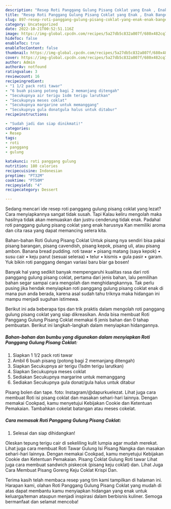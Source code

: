 ```yaml
---
description: "Resep Roti Panggang Gulung Pisang Coklat yang Enak , Enak Banget"
title: "Resep Roti Panggang Gulung Pisang Coklat yang Enak , Enak Banget"
slug: 897-resep-roti-panggang-gulung-pisang-coklat-yang-enak-enak-banget
category: Uncategorized
date: 2022-10-21T00:52:51.116Z
image: https://img-global.cpcdn.com/recipes/5a27db5c832a807f/680x482cq70/roti-panggang-gulung-pisang-coklat-foto-resep-utama.jpg
hideToc: false
enableToc: true
enableTocContent: false
thumbnail: https://img-global.cpcdn.com/recipes/5a27db5c832a807f/680x482cq70/roti-panggang-gulung-pisang-coklat-foto-resep-utama.jpg
cover: https://img-global.cpcdn.com/recipes/5a27db5c832a807f/680x482cq70/roti-panggang-gulung-pisang-coklat-foto-resep-utama.jpg
author: Admin
authorAv: notfound
ratingvalue: 3
reviewcount: 16
recipeingredient:
- "1 1/2 pack roti tawar"
- "6 buah pisang potong bagi 2 memanjang ditengah"
- "Secukupnya air terigu 1sdm terigu larutkan"
- "Secukupnya meses coklat"
- "Secukupnya margarine untuk memanggang"
- "Secukupnya gula donatgula halus untuk ditabur"
recipeinstructions:

- "Sudah jadi dan siap dinikmati!"
categories:
- Resep
tags:
- roti
- panggang
- gulung

katakunci: roti panggang gulung 
nutrition: 180 calories
recipecuisine: Indonesian
preptime: "PT32M"
cooktime: "PT50M"
recipeyield: "4"
recipecategory: Dessert

---
```



Sedang mencari ide resep roti panggang gulung pisang coklat yang lezat? Cara menyiapkannya sangat tidak susah. Tapi Kalau keliru mengolah maka hasilnya tidak akan memuaskan dan justru cenderung tidak enak. Padahal roti panggang gulung pisang coklat yang enak harusnya Kan memiliki aroma dan cita rasa yang dapat memancing selera kita.


Bahan-bahan Roti Gulung Pisang Coklat Untuk pisang nya sendiri bisa pakai pisang barangan, pisang cavendish, pisang kepok, pisang uli, atau pisang ambon. Banana bread pudding. roti tawar • pisang matang (saya kepok) • susu cair • keju parut (sesuai seleraa) • telur • kismis • gula pasir • garam. Yuk bikin roti panggang dengan variasi baru biar ga bosen!

Banyak hal yang sedikit banyak mempengaruhi kualitas rasa dari roti panggang gulung pisang coklat, pertama dari jenis bahan, lalu pemilihan bahan segar sampai cara mengolah dan menghidangkannya. Tak perlu pusing jika hendak menyiapkan roti panggang gulung pisang coklat enak di mana pun anda berada, karena asal sudah tahu triknya maka hidangan ini mampu menjadi suguhan istimewa.


Berikut ini ada beberapa tips dan trik praktis dalam mengolah roti panggang gulung pisang coklat yang siap dikreasikan. Anda bisa membuat Roti Panggang Gulung Pisang Coklat memakai 6 jenis bahan dan 0 tahap pembuatan. Berikut ini langkah-langkah dalam menyiapkan hidangannya.

<!--inarticleads1-->

##### Bahan-bahan dan bumbu yang digunakan dalam menyiapkan Roti Panggang Gulung Pisang Coklat:

1. Siapkan 1 1/2 pack roti tawar
1. Ambil 6 buah pisang (potong bagi 2 memanjang ditengah)
1. Siapkan Secukupnya air terigu (1sdm terigu larutkan)
1. Siapkan Secukupnya meses coklat
1. Sediakan Secukupnya margarine untuk memanggang
1. Sediakan Secukupnya gula donat/gula halus untuk ditabur


Pisang bolen dan tape. foto: Instagram/@dapurkuelezat. Lihat juga cara membuat Roti isi pisang coklat dan masakan sehari-hari lainnya. Dengan memakai Cookpad, kamu menyetujui Kebijakan Cookie dan Ketentuan Pemakaian. Tambahkan cokelat batangan atau meses cokelat. 

<!--inarticleads2-->

##### Cara memasak Roti Panggang Gulung Pisang Coklat:


1. Selesai dan siap dihidangkan!

Oleskan tepung terigu cair di sekeliling kulit lumpia agar mudah merekat. Lihat juga cara membuat Roti Tawar Gulung Isi Pisang Nangka dan masakan sehari-hari lainnya. Dengan memakai Cookpad, kamu menyetujui Kebijakan Cookie dan Ketentuan Pemakaian. Pisang Coklat Gulung Roti tawar Lihat juga cara membuat sandwich piskecok (pisang keju coklat) dan. Lihat Juga Cara Membuat Pisang Goreng Keju Coklat Krispi Dan. 

Terima kasih telah membaca resep yang tim kami tampilkan di halaman ini. Harapan kami, olahan Roti Panggang Gulung Pisang Coklat yang mudah di atas dapat membantu kamu menyiapkan hidangan yang enak untuk keluarga/teman ataupun menjadi inspirasi dalam berbisnis kuliner. Semoga bermanfaat dan selamat mencoba!
